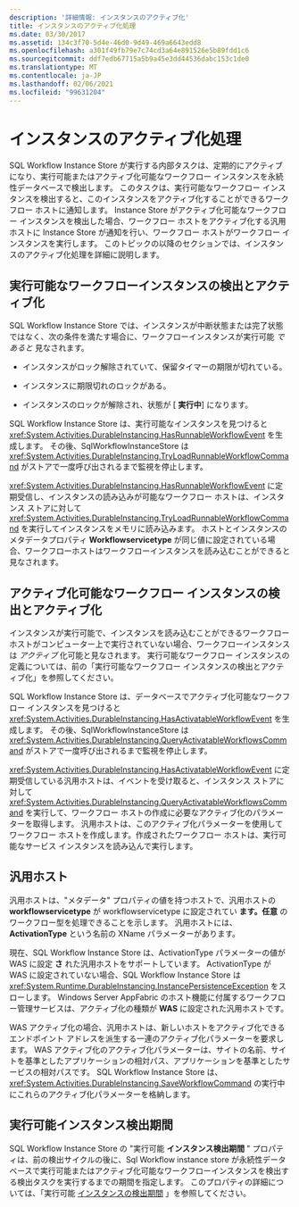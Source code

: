 ```yaml
---
description: '詳細情報: インスタンスのアクティブ化'
title: インスタンスのアクティブ化処理
ms.date: 03/30/2017
ms.assetid: 134c3f70-5d4e-46d0-9d49-469a6643edd8
ms.openlocfilehash: a301f49fb79e7c74cd3a64e891526e5b89fdd1c6
ms.sourcegitcommit: ddf7edb67715a5b9a45e3dd44536dabc153c1de0
ms.translationtype: MT
ms.contentlocale: ja-JP
ms.lasthandoff: 02/06/2021
ms.locfileid: "99631204"
---
```

# <a name="instance-activation"></a>インスタンスのアクティブ化処理

SQL Workflow Instance Store が実行する内部タスクは、定期的にアクティブになり、実行可能またはアクティブ化可能なワークフロー インスタンスを永続性データベースで検出します。 このタスクは、実行可能なワークフロー インスタンスを検出すると、このインスタンスをアクティブ化することができるワークフロー ホストに通知します。 Instance Store がアクティブ化可能なワークフロー インスタンスを検出した場合、ワークフロー ホストをアクティブ化する汎用ホストに Instance Store が通知を行い、ワークフロー ホストがワークフロー インスタンスを実行します。 このトピックの以降のセクションでは、インスタンスのアクティブ化処理を詳細に説明します。  
  
## <a name="detecting-and-activating-runnable-workflow-instances"></a><a name="RunnableSection"></a> 実行可能なワークフローインスタンスの検出とアクティブ化  

 SQL Workflow Instance Store では、インスタンスが中断状態または完了状態ではなく、次の条件を満たす場合に、ワークフローインスタンスが実行可能 *であると* 見なされます。  
  
- インスタンスがロック解除されていて、保留タイマーの期限が切れている。  
  
- インスタンスに期限切れのロックがある。  
  
- インスタンスのロックが解除され、状態が [ **実行中**] になります。  
  
 SQL Workflow Instance Store は、実行可能なインスタンスを見つけると <xref:System.Activities.DurableInstancing.HasRunnableWorkflowEvent> を生成します。 その後、SqlWorkflowInstanceStore は <xref:System.Activities.DurableInstancing.TryLoadRunnableWorkflowCommand> がストアで一度呼び出されるまで監視を停止します。  
  
 <xref:System.Activities.DurableInstancing.HasRunnableWorkflowEvent> に定期受信し、インスタンスの読み込みが可能なワークフロー ホストは、インスタンス ストアに対して <xref:System.Activities.DurableInstancing.TryLoadRunnableWorkflowCommand> を実行してインスタンスをメモリに読み込みます。 ホストとインスタンスのメタデータプロパティ **Workflowservicetype** が同じ値に設定されている場合、ワークフローホストはワークフローインスタンスを読み込むことができると見なされます。  
  
## <a name="detecting-and-activating-activatable-workflow-instances"></a>アクティブ化可能なワークフロー インスタンスの検出とアクティブ化  

 インスタンスが実行可能で、インスタンスを読み込むことができるワークフローホストがコンピューター上で実行されていない場合、ワークフローインスタンスは *アクティブ* 化可能と見なされます。 実行可能なワークフロー インスタンスの定義については、前の「実行可能なワークフロー インスタンスの検出とアクティブ化」を参照してください。  
  
 SQL Workflow Instance Store は、データベースでアクティブ化可能なワークフロー インスタンスを見つけると <xref:System.Activities.DurableInstancing.HasActivatableWorkflowEvent> を生成します。 その後、SqlWorkflowInstanceStore は <xref:System.Activities.DurableInstancing.QueryActivatableWorkflowsCommand> がストアで一度呼び出されるまで監視を停止します。  
  
 <xref:System.Activities.DurableInstancing.HasActivatableWorkflowEvent> に定期受信している汎用ホストは、イベントを受け取ると、インスタンス ストアに対して <xref:System.Activities.DurableInstancing.QueryActivatableWorkflowsCommand> を実行して、ワークフロー ホストの作成に必要なアクティブ化のパラメーターを取得します。 汎用ホストは、このアクティブ化パラメーターを使用してワークフロー ホストを作成します。作成されたワークフロー ホストは、実行可能なサービス インスタンスを読み込んで実行します。  
  
## <a name="generic-hosts"></a>汎用ホスト  

 汎用ホストは、"メタデータ" プロパティの値を持つホストで、汎用ホストの **workflowservicetype** が workflowservicetype に設定されてい **ます。任意** のワークフロー型を処理できることを示します。 汎用ホストには、 **ActivationType** という名前の XName パラメーターがあります。  
  
 現在、SQL Workflow Instance Store は、ActivationType パラメーターの値が WAS に設定 **さ** れた汎用ホストをサポートしています。 ActivationType が WAS に設定されていない場合、SQL Workflow Instance Store は <xref:System.Runtime.DurableInstancing.InstancePersistenceException> をスローします。 Windows Server AppFabric のホスト機能に付属するワークフロー管理サービスは、アクティブ化の種類が **WAS** に設定された汎用ホストです。  
  
 WAS アクティブ化の場合、汎用ホストは、新しいホストをアクティブ化できるエンドポイント アドレスを派生する一連のアクティブ化パラメーターを要求します。 WAS アクティブ化のアクティブ化パラメーターは、サイトの名前、サイトを基準としたアプリケーションの相対パス、アプリケーションを基準としたサービスの相対パスです。 SQL Workflow Instance Store は、<xref:System.Activities.DurableInstancing.SaveWorkflowCommand> の実行中にこれらのアクティブ化パラメーターを格納します。  
  
## <a name="runnable-instances-detection-period"></a>実行可能インスタンス検出期間  

 SQL Workflow Instance Store の "実行可能 **インスタンス検出期間** " プロパティは、前の検出サイクルの後に、Sql Workflow instance store が永続性データベースで実行可能またはアクティブ化可能なワークフローインスタンスを検出する検出タスクを実行するまでの期間を指定します。 このプロパティの詳細については、「実行可能 [インスタンスの検出期間](runnable-instances-detection-period.md) 」を参照してください。
